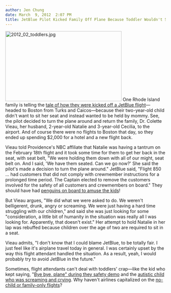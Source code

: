 ```yaml
---
author: Jen Chung
date: March  9, 2012  2:07 PM
title: JetBlue Pilot Kicked Family Off Plane Because Toddler Wouldn't Sit In Seat
---
```


<p><span class="mt-enclosure mt-enclosure-image" style="display: inline;"> <img alt="2012_02_toddlers.jpg" src="https://web.archive.org/web/20120310011509im_/http://gothamist.com/attachments/jen/2012_02_toddlers.jpg" width="365" height="220" class="image-left"> </span>One Rhode Island family is telling the <a href="https://web.archive.org/web/20120310011509/http://www2.turnto10.com/news/2012/mar/07/airline-grounds-family-fussy-toddler-ar-957082/">tale of how they were kicked off a JetBlue flight</a>&#x2014;headed to Boston from Turks and Caicos&#x2014;because their two-year-old child didn&apos;t want to sit her seat and instead wanted to be held by mommy.  See, the pilot decided to turn the plane around and return the family, Dr. Colette Vieau, her husband, 2-year-old Natalie and 3-year-old Cecilia, to the airport.  And of course there were no flights to Boston that day, so they ended up spending $2,000 for a hotel and a new flight back.</p>

<p>Vieau told Providence&apos;s NBC affiliate that Natalie was having a tantrum on the February 18th flight and it took some time for them to get her back in the seat, with seat belt, &quot;We were holding them down with all of our might, seat belt on. And I said, &apos;We have them seated. Can we go now?&apos; She said the pilot&apos;s made a decision to turn the plane around.&quot;  JetBlue said, &quot;Flight 850 ... had customers that did not comply with crewmember instructions for a prolonged time period. The Captain elected to remove the customers involved for the safety of all customers and crewmembers on board.&quot; They should have had <a href="https://web.archive.org/web/20120310011509/http://gothamist.com/2012/03/09/video_penguins_can_fly.php">penguins on board to amuse the kids</a>!</p>

<p>But Vieau argues, &quot;We did what we were asked to do. We weren&apos;t belligerent, drunk, angry or screaming. We were just having a hard time struggling with our children,&quot; and said she was just looking for some &quot;consideration, a little bit of humanity in the situation was really all I was looking for. Apparently, that doesn&apos;t exist.&quot;  Her attempt to hold Natalie in her lap was rebuffed because children over the age of two are required to sit in a seat. </p>

<p>Vieau admits, &quot;I don&apos;t know that I could blame JetBlue, to be totally fair. I just feel like it&apos;s airplane travel today in general. I was certainly upset by the way this flight attendant handled the situation. As a result, yeah, I would probably try to avoid JetBlue in the future.&quot;</p>

<p>Sometimes, flight attendants can&apos;t deal with toddlers&apos; crap&#x2014;like the kid who kept saying, &quot;<a href="https://web.archive.org/web/20120310011509/http://abcnews.go.com/GMA/story?id=3371901&amp;page=1#.T1pTFZdSSFd">Bye bye, plane&quot; during they safety demo</a> and the <a href="https://web.archive.org/web/20120310011509/http://abcnews.go.com/GMA/Parenting/story?id=5238571&amp;page=1#.T1n_y4Fum8A">autistic child who was screaming and crying</a>.  Why haven&apos;t airlines capitalized on the <a href="https://web.archive.org/web/20120310011509/http://travel.nytimes.com/2010/11/14/travel/14babies-journeys.html?pagewanted=all">no-child or family-only flights</a>?</p>